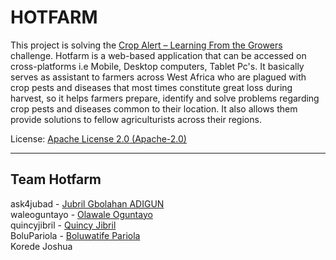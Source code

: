 # HOTFARM

This project is solving the [Crop Alert – Learning From the Growers](https://2015.spaceappschallenge.org/challenge/crop-alert-learning-growers/) challenge.
Hotfarm is a web-based application that can be accessed on cross-platforms i.e Mobile, Desktop computers, Tablet Pc's. It basically serves as assistant to farmers across West Africa who are plagued with crop pests and diseases that most times constitute great loss during harvest, so it helps farmers prepare, identify and solve problems regarding crop pests and diseases common to their location. It also allows them provide solutions to fellow agriculturists across their regions.

License: [Apache License 2.0 (Apache-2.0)](https://www.apache.org/licenses/LICENSE-2.0)

---
## Team Hotfarm
ask4jubad - [Jubril Gbolahan ADIGUN](https://linktr.ee/ask4jubad) <br>
waleoguntayo - [Olawale Oguntayo](https://ng.linkedin.com/in/waleoguntayo) <br>
quincyjibril - [Quincy Jibril](https://www.behance.net/quincyjibril/moodboards)<br>
BoluPariola - [Boluwatife Pariola](https://www.companysearchesmadesimple.com/company/uk/14367663/sneaklin-ltd/#people) <br>
Korede Joshua
